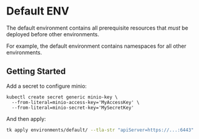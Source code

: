 # Default ENV

The default environment contains all prerequisite resources that _must_ be deployed before other environments.

For example, the default environment contains namespaces for all other environments.

## Getting Started

Add a secret to configure minio:

```
kubectl create secret generic minio-key \
  --from-literal=minio-access-key='MyAccessKey' \
  --from-literal=minio-secret-key='MySecretKey'
```

And then apply:

```bash
tk apply environments/default/ --tla-str "apiServer=https://...:6443"
```
